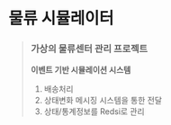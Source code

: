 # 물류 시뮬레이터

> ### 가상의 물류센터 관리 프로젝트  
> **이벤트 기반 시뮬레이션 시스템**  
> 1. 배송처리
> 2. 상태변화 메시징 시스템을 통한 전달
> 3. 상태/통계정보를 Redsi로 관리
 
